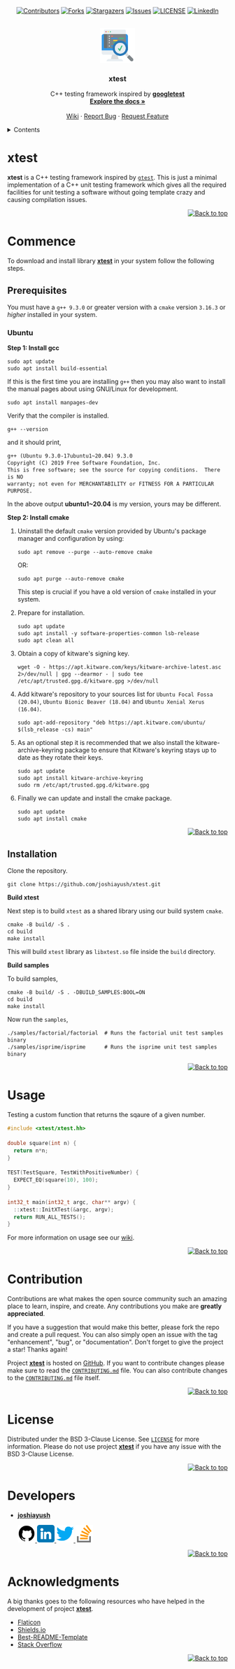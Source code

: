 <div id="top"></div>

<div align="center">

[![Contributors][xtest_contributors]][xtest_contributors_url]
[![Forks][xtest_forks]][xtest_forks_url]
[![Stargazers][xtest_stars]][xtest_stars_url]
[![Issues][xtest_issues]][xtest_issues_url]
[![LICENSE][xtest_license]][xtest_license_url]
[![LinkedIn][developer_linkedin]][developer_linkedin_url]

</div>

<br/>

<div align="center">
  <a href="https://github.com/joshiayush/xtest">
    <img src="./images/testing.png" alt="Logo" width="80" height="80">
  </a>
  <h3 align="center">xtest</h3>
  <p align="center">
    C++ testing framework inspired by <a href="https://github.com/google/googletest"><strong>googletest</strong></a>
    <br />
    <a href="https://github.com/joshiayush/xtest/tree/master/docs"><strong>Explore the docs »</strong></a>
    <br />
    <br />
    <a href="https://github.com/joshiayush/xtest/wiki">Wiki</a>
    ·
    <a href="https://github.com/joshiayush/xtest/issues">Report Bug</a>
    ·
    <a href="https://github.com/joshiayush/xtest/issues">Request Feature</a>
  </p>
</div>

<details>
  <summary>Contents</summary>
  <ol>
    <li>
        <a href="#xtest">xtest</a>
        <ul>
            <a href="#commence">Commence</a>
            <ul>
                <li>
                  <a href="#prerequisites">Prerequisites</a>
                  <ul>
                    <li><a href="#ubuntu">Ubuntu</a></li>
                  </ul>
                </li>
                <li><a href="#installation">Installation</a></li>
            </ul>
        </ul>
    </li>
    <li><a href="#usage">Usage</a></li>
    <li><a href="#contribution">Contribution</a></li>
    <li><a href="#license">License</a></li>
    <li><a href="#developers">Developers</a></li>
    <li><a href="#acknowledgments">Acknowledgments</a></li>
  </ol>
</details>

# xtest

**xtest** is a C++ testing framework inspired by [`gtest`][_gtest]. This is just a minimal implementation of a C++ unit testing framework which gives all the required facilities for unit testing a software without going template crazy and causing compilation issues.

<div align="right">
  <a href="#top">
  
  ![Back to top][back_to_top]
  
  </a>
</div>

# Commence

To download and install library [**xtest**][_xtest] in your system follow the following steps.

## Prerequisites

You must have a `g++ 9.3.0` or greater version with a `cmake` version `3.16.3` or _higher_ installed in your system.

### Ubuntu

**Step 1: Install gcc**

```shell
sudo apt update
sudo apt install build-essential
```

If this is the first time you are installing `g++` then you may also want to install the manual pages about using GNU/Linux for development.

```shell
sudo apt install manpages-dev
```

Verify that the compiler is installed.

```shell
g++ --version
```

and it should print,

```shell
g++ (Ubuntu 9.3.0-17ubuntu1~20.04) 9.3.0
Copyright (C) 2019 Free Software Foundation, Inc.
This is free software; see the source for copying conditions.  There is NO
warranty; not even for MERCHANTABILITY or FITNESS FOR A PARTICULAR PURPOSE.
```

In the above output **ubuntu1~20.04** is my version, yours may be different.

**Step 2: Install cmake**

1. Uninstall the default `cmake` version provided by Ubuntu's package manager and configuration by using:

   ```shell
   sudo apt remove --purge --auto-remove cmake
   ```

   OR:

   ```shell
   sudo apt purge --auto-remove cmake
   ```

   This step is crucial if you have a old version of `cmake` installed in your system.

2. Prepare for installation.

   ```shell
   sudo apt update
   sudo apt install -y software-properties-common lsb-release
   sudo apt clean all
   ```

3. Obtain a copy of kitware's signing key.

   ```shell
   wget -O - https://apt.kitware.com/keys/kitware-archive-latest.asc 2>/dev/null | gpg --dearmor - | sudo tee /etc/apt/trusted.gpg.d/kitware.gpg >/dev/null
   ```

4. Add kitware's repository to your sources list for `Ubuntu Focal Fossa (20.04)`, `Ubuntu Bionic Beaver (18.04)` and `Ubuntu Xenial Xerus (16.04)`.

   ```shell
   sudo apt-add-repository "deb https://apt.kitware.com/ubuntu/ $(lsb_release -cs) main"
   ```

5. As an optional step it is recommended that we also install the kitware-archive-keyring package to ensure that Kitware's keyring stays up to date as they rotate their keys.

   ```shell
   sudo apt update
   sudo apt install kitware-archive-keyring
   sudo rm /etc/apt/trusted.gpg.d/kitware.gpg
   ```

6. Finally we can update and install the cmake package.

   ```shell
   sudo apt update
   sudo apt install cmake
   ```

<div align="right">
  <a href="#top">
  
  ![Back to top][back_to_top]
  
  </a>
</div>

## Installation

Clone the repository.

```shell
git clone https://github.com/joshiayush/xtest.git
```

**Build xtest**

Next step is to build `xtest` as a shared library using our build system `cmake`.

```shell
cmake -B build/ -S .
cd build
make install
```

This will build `xtest` library as `libxtest.so` file inside the `build` directory.

**Build samples**

To build samples,

```shell
cmake -B build/ -S . -DBUILD_SAMPLES:BOOL=ON
cd build
make install
```

Now run the `samples`,

```shell
./samples/factorial/factorial  # Runs the factorial unit test samples binary
./samples/isprime/isprime      # Runs the isprime unit test samples binary
```

<div align="right">
  <a href="#top">
  
  ![Back to top][back_to_top]
  
  </a>
</div>

# Usage

Testing a custom function that returns the sqaure of a given number.

```C++
#include <xtest/xtest.hh>

double square(int n) {
  return n*n;
}

TEST(TestSquare, TestWithPositiveNumber) {
  EXPECT_EQ(square(10), 100);
}

int32_t main(int32_t argc, char** argv) {
  ::xtest::InitXTest(&argc, argv);
  return RUN_ALL_TESTS();
}
```

For more information on usage see our [wiki](https://github.com/joshiayush/xtest/wiki).

<div align="right">
  <a href="#top">
  
  ![Back to top][back_to_top]
  
  </a>
</div>

# Contribution

Contributions are what makes the open source community such an amazing place to learn, inspire, and create. Any contributions you make are **greatly appreciated**.

If you have a suggestion that would make this better, please fork the repo and create a pull request. You can also simply open an issue with the tag "enhancement", "bug", or "documentation". Don't forget to give the project a star! Thanks again!

Project [**xtest**][_xtest] is hosted on [GitHub][_github]. If you want to contribute changes please make sure to read the [`CONTRIBUTING.md`][_xtest_contrib_f] file. You can also contribute changes to the [`CONTRIBUTING.md`][_xtest_contrib_f] file itself.

<div align="right">
  <a href="#top">
  
  ![Back to top][back_to_top]
  
  </a>
</div>

# License

Distributed under the BSD 3-Clause License. See [`LICENSE`][_xtest_license_f] for more information. Please do not use project [**xtest**][_xtest] if you have any issue with the BSD 3-Clause License.

<div align="right">
  <a href="#top">
  
  ![Back to top][back_to_top]
  
  </a>
</div>

# Developers

- [**joshiayush**](https://www.github.com/joshiayush)

  <a href="https://github.com/joshiayush">
  <img src="./images/github.png" alt="Logo" width="40" height="40">
  </a>
  <a href="https://www.linkedin.com/in/ayush-joshi-3600a01b7/">
  <img src="./images/linkedin.png" alt="Logo" width="40" height="40">
  </a>
  <a href="http://twitter.com/joshiayushjoshi">
  <img src="./images/twitter.png" alt="Logo" width="40" height="40">
  </a>
  <a href="https://stackoverflow.com/users/13910122/ayush">
  <img src="./images/stack-overflow.png" alt="Logo" width="40" height="40">
  </a>

  <!-- Contibutors who have contributed non-trivial changes are encouraged to add their details here. -->

  <div align="right">
    <a href="#top">
    
    ![Back to top][back_to_top]
    
    </a>
  </div>

# Acknowledgments

A big thanks goes to the following resources who have helped in the development of project [**xtest**][_xtest].

- [Flaticon](https://www.flaticon.com/)
- [Shields.io](https://shields.io/)
- [Best-README-Template](https://github.com/othneildrew/Best-README-Template)
- [Stack Overflow](https://www.stackoverflow.com)

<div align="right">
  <a href="#top">
  
  ![Back to top][back_to_top]
  
  </a>
</div>

<!-- Definitions -->

[_gtest]: https://www.github.com/google/googletest
[_xtest]: https://www.github.com/joshiayush/xtest
[_github]: https://www.github.com

<!-- Shields and attached links -->

[xtest_contributors]: https://img.shields.io/github/contributors/joshiayush/xtest?logo=GitHub&style=for-the-badge
[xtest_contributors_url]: https://github.com/joshiayush/xtest/graphs/contributors
[xtest_forks]: https://img.shields.io/github/forks/joshiayush/xtest?logo=GitHub&style=for-the-badge
[xtest_forks_url]: https://github.com/joshiayush/xtest/network/members
[xtest_stars]: https://img.shields.io/github/stars/joshiayush/xtest?logo=GitHub&style=for-the-badge
[xtest_stars_url]: https://github.com/joshiayush/xtest/stargazers
[xtest_issues]: https://img.shields.io/github/issues/joshiayush/xtest?logo=GitHub&style=for-the-badge
[xtest_issues_url]: https://github.com/joshiayush/xtest/issues
[xtest_license]: https://img.shields.io/github/license/joshiayush/xtest?logo=GitHub&style=for-the-badge
[xtest_license_url]: https://github.com/joshiayush/xtest/blob/master/LICENSE
[developer_linkedin]: https://img.shields.io/badge/-LinkedIn-black.svg?style=for-the-badge&logo=linkedin&colorB=555
[developer_linkedin_url]: https://www.linkedin.com/in/ayush-joshi-3600a01b7/
[back_to_top]: https://img.shields.io/badge/-Back%20to%20top-lightgrey

<!-- Files -->

[_xtest_contrib_f]: https://www.github.com/joshiayush/xtest/blob/master/CONTRIBUTING.md
[_xtest_license_f]: https://www.github.com/joshiayush/xtest/blob/master/LICENSE
